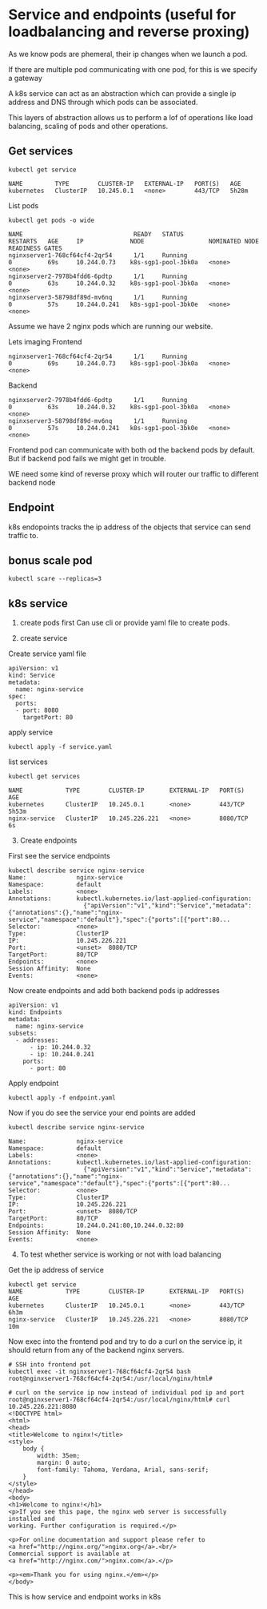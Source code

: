 # Service and endpoints (useful for loadbalancing and reverse proxing)

As we know pods are phemeral, their ip changes when we launch a pod.

If there are multiple pod communicating with one pod, for this is we specify a gateway

A k8s service can act as an abstraction which can provide a single ip address and DNS through which pods can be associated.

This layers of abstraction allows us to perform a lof of operations like load balancing, scaling of pods and other operations.

## Get services
```
kubectl get service

NAME         TYPE        CLUSTER-IP   EXTERNAL-IP   PORT(S)   AGE
kubernetes   ClusterIP   10.245.0.1   <none>        443/TCP   5h28m
```
List pods

```
kubectl get pods -o wide  

NAME                               READY   STATUS                       RESTARTS   AGE     IP             NODE                  NOMINATED NODE   READINESS GATES
nginxserver1-768cf64cf4-2qr54      1/1     Running                      0          69s     10.244.0.73    k8s-sgp1-pool-3bk0a   <none>           <none>
nginxserver2-7978b4fdd6-6pdtp      1/1     Running                      0          63s     10.244.0.32    k8s-sgp1-pool-3bk0a   <none>           <none>
nginxserver3-58798df89d-mv6nq      1/1     Running                      0          57s     10.244.0.241   k8s-sgp1-pool-3bk0e   <none>           <none>
```

Assume we have 2 nginx pods which are running our website.

Lets imaging
Frontend
```
nginxserver1-768cf64cf4-2qr54      1/1     Running                      0          69s     10.244.0.73    k8s-sgp1-pool-3bk0a   <none>           <none>
```

Backend
```
nginxserver2-7978b4fdd6-6pdtp      1/1     Running                      0          63s     10.244.0.32    k8s-sgp1-pool-3bk0a   <none>           <none>
nginxserver3-58798df89d-mv6nq      1/1     Running                      0          57s     10.244.0.241   k8s-sgp1-pool-3bk0e   <none>           <none>
```

Frontend pod can communicate with both od the backend pods by default. But if backend pod fails we might get in trouble. 

WE need some kind of reverse proxy which will router our traffic to different backend node

## Endpoint

k8s endopoints tracks the ip address of the objects that service can send traffic to.

## bonus scale pod
```
kubectl scare --replicas=3 
```

## k8s service
1. create pods first
Can use cli or provide yaml file to create pods.


2. create service

Create service yaml file
```
apiVersion: v1
kind: Service
metadata:
  name: nginx-service
spec:
  ports:
  - port: 8080
    targetPort: 80

```

apply service
```
kubectl apply -f service.yaml
```

list services
```
kubectl get services

NAME            TYPE        CLUSTER-IP       EXTERNAL-IP   PORT(S)    AGE
kubernetes      ClusterIP   10.245.0.1       <none>        443/TCP    5h53m
nginx-service   ClusterIP   10.245.226.221   <none>        8080/TCP   6s
```

3. Create endpoints

First see the service endpoints
```
kubectl describe service nginx-service
Name:              nginx-service
Namespace:         default
Labels:            <none>
Annotations:       kubectl.kubernetes.io/last-applied-configuration:
                     {"apiVersion":"v1","kind":"Service","metadata":{"annotations":{},"name":"nginx-service","namespace":"default"},"spec":{"ports":[{"port":80...
Selector:          <none>
Type:              ClusterIP
IP:                10.245.226.221
Port:              <unset>  8080/TCP
TargetPort:        80/TCP
Endpoints:         <none>
Session Affinity:  None
Events:            <none>
```
Now create endpoints and add both backend pods ip addresses
```
apiVersion: v1
kind: Endpoints
metadata:
  name: nginx-service
subsets:
  - addresses:
      - ip: 10.244.0.32
      - ip: 10.244.0.241
    ports:
      - port: 80
```

Apply endpoint 
```
kubectl apply -f endpoint.yaml
```

Now if you do see the service your end points are added
```
kubectl describe service nginx-service

Name:              nginx-service
Namespace:         default
Labels:            <none>
Annotations:       kubectl.kubernetes.io/last-applied-configuration:
                     {"apiVersion":"v1","kind":"Service","metadata":{"annotations":{},"name":"nginx-service","namespace":"default"},"spec":{"ports":[{"port":80...
Selector:          <none>
Type:              ClusterIP
IP:                10.245.226.221
Port:              <unset>  8080/TCP
TargetPort:        80/TCP
Endpoints:         10.244.0.241:80,10.244.0.32:80
Session Affinity:  None
Events:            <none>
```

4. To test whether service is working or not with load balancing

Get the ip address of service
```
kubectl get service                   
NAME            TYPE        CLUSTER-IP       EXTERNAL-IP   PORT(S)    AGE
kubernetes      ClusterIP   10.245.0.1       <none>        443/TCP    6h3m
nginx-service   ClusterIP   10.245.226.221   <none>        8080/TCP   10m
```

Now exec into the frontend pod and try to do a curl on the service ip, it should return from any of the backend nginx servers.
```
# SSH into frontend pot
kubectl exec -it nginxserver1-768cf64cf4-2qr54 bash
root@nginxserver1-768cf64cf4-2qr54:/usr/local/nginx/html#

# curl on the service ip now instead of individual pod ip and port
root@nginxserver1-768cf64cf4-2qr54:/usr/local/nginx/html# curl 10.245.226.221:8080
<!DOCTYPE html>
<html>
<head>
<title>Welcome to nginx!</title>
<style>
    body {
        width: 35em;
        margin: 0 auto;
        font-family: Tahoma, Verdana, Arial, sans-serif;
    }
</style>
</head>
<body>
<h1>Welcome to nginx!</h1>
<p>If you see this page, the nginx web server is successfully installed and
working. Further configuration is required.</p>

<p>For online documentation and support please refer to
<a href="http://nginx.org/">nginx.org</a>.<br/>
Commercial support is available at
<a href="http://nginx.com/">nginx.com</a>.</p>

<p><em>Thank you for using nginx.</em></p>
</body>
```

This is how service and endpoint works in k8s